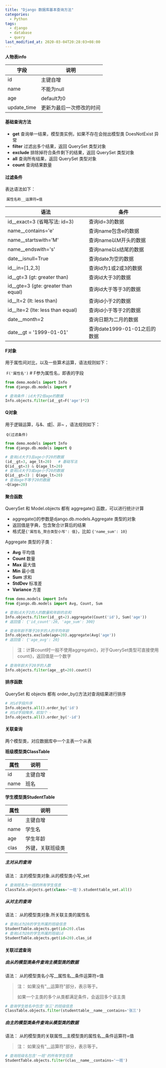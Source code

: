 ```yaml
---
title: "Django 数据库基本查询方法"
categories:
  - Python
tags:
  - django
  - database
  - query
last_modified_at: 2020-03-04T20:28:03+08:00
---
```

  
**人物表info**

| 字段          | 说明           |
|-------------|--------------|
| id          | 主键自增         |
| name        | 不能为null      |
| age         | default为0    |
| update_time | 更新为最后一次修改的时间 |

#### 基础查询方法

- **get**  查询单一结果，模型类实例，如果不存在会抛出模型类 DoesNotExist 异常
- **filter**  过滤出多个结果，返回 QuerySet 类型对象
- **exclude**  排除掉符合条件剩下的结果，返回 QuerySet 类型对象
- **all**  查询所有结果，返回 QuerySet 类型对象
- **count**  查询结果数量

#### 过滤条件

表达语法如下：

​	`属性名称__运算符=值`

| 语法                                     | 条件                    |
|----------------------------------------|-----------------------|
| id__exact=3    (省略写法: id=3)            | 查询id=3的数据             |
| name__contains='e'                     | 查询name包含e的数据          |
| name__startswith='M'                   | 查询name以M开头的数据         |
| name__endswith='s'                     | 查询name以s结尾的数据         |
| date__isnull=True                      | 查询date为空的数据           |
| id__in=[1,2,3]                         | 查询id为1或2或3的数据         |
| id__gt=3    (gt: greater than)         | 查询id大于3的数据            |
| id__gte=3    (gte: greater than equal) | 查询id大于等于3的数据          |
| id__lt=2    (lt: less than)            | 查询id小于2的数据            |
| id__lte=2    (lte: less than equal)    | 查询id小于等于2的数据          |
| date__month=2                          | 查询日期为二月的数据            |
| date__gt = '1999-01-01'                | 查询date1999-01-01之后的数据 |

#### F对象

用于属性间对比，以及一些算术运算，语法规则如下：

​	`F('属性名')`		# F参为属性名，即表的字段

```python
from demo.models import Info
from django.db.models import F

# 查询条件：id大于2倍age的数据
Info.objects.filter(id__gt=F('age')*2)
```

#### Q对象

用于逻辑运算，与&、或|、非~ ，语法规则如下：

​	`Q(过滤条件)`

```python
from demo.models import Info
from django.db.models import Q

# 查询id大于3且age小于20的数据
(id__gt=3, age_lt=20)	# 基础写法
Q(id__gt=3) & Q(age_lt=20)
# 查询id大于3或age小于20的数据
Q(id__gt=3) | Q(age_lt=20)
# 查询age不等于20的数据
~Q(age=20)
```

#### 聚合函数

QuerySet 和 Model.objects 都有 aggregate() 函数，可以进行统计计算

- aggregate()的参数是django.db.models.Aggregate 类型的对象
- 返回值是字典，包含聚合计算后的结果
- 格式是`{'属性名_聚合类型小写': 值}`，比如 `{'name_sum': 10}`

Aggregate 类型的子类：

- **Avg** 平均值
- **Count** 数量
- **Max** 最大值
- **Min** 最小值
- **Sum** 求和
- **StdDev** 标准差
- **Variance** 方差

```python
from demo.models import Info
from django.db.models import Avg, Count, Sum

# 查询id大于2的人的数量和年龄的总和
Info.objects.filter(id__gt=2).aggregate(Count('id'), Sum('age'))
# 返回值： {'id_count':20, 'age_sum': 300}

# 查询年龄不等于20岁的人的平均年龄
Info.objects.exclude(age=20).aggregate(Avg('age'))
# 返回值： {'age_avg': 20}
```

> 注：计算count时一般不使用aggregate()，对于QuerySet类型可直接使用count()，返回值是一个数字

```python
# 查询年龄大于20岁的人数
Info.objects.filter(age__gt=20).count()
```

#### 排序函数

QuerySet 和 objects 都有 order_by()方法对查询结果进行排序

```python
# 对id字段升序
Info.objects.all().order_by('id')
# 对id字段降序，前加个 -
Info.objects.all().order_by('-id')
```

#### 关联查询

两个模型类，对应数据库中一个主表一个从表

**班级模型类ClassTable**

| 属性   | 说明   |
|------|------|
| id   | 主键自增 |
| name | 班名   |

**学生模型类StudentTable**

| 属性   | 说明       |
|------|----------|
| id   | 主键自增     |
| name | 学生名      |
| age  | 学生年龄     |
| clas | 外键，关联班级类 |

##### 主对从的查询

语法： 主的模型类对象.从的模型类小写_set

```python
# 查询班名为一班的所有学生信息
ClassTale.objects.get(class='一班').studenttable_set.all()
```

##### 从对主的查询

语法： 从的模型类对象.所关联主类的属性名

```python
# 查询id为20的学生所属的班级信息
StudentTable.objects.get(id=20).clas
# 查询id为20的学生所属的班级id
StudentTable.objects.get(id=20).clas_id
```

#### 关联过滤查询

##### 由从的模型类条件查询主模型类的数据

语法： 从的模型类名小写\_\_属性名\_\_条件运算符=值

> 注： 如果没有"__运算符"部分，表示等于。
>
> 如果一个主类的多个从类都满足条件，会返回多个该主类

```python
# 查询学生姓名中包含'张三'的班级信息
ClassTable.objects.filter(studenttable__name__contains='张三')
```

##### 由主的模型类条件查询从模型类的数据

语法： 从的模型类的关联属性\_\_主模型类的属性名\_\_条件运算符=值

> 注： 如果没有"__运算符"部分，表示等于。

```python
# 查询班级名包含'一班'的所有学生信息
StudentTable.objects.filter(clas__name__contains='一班')
```
